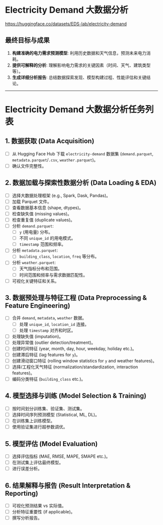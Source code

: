 # Electricity Demand 大数据分析

https://huggingface.co/datasets/EDS-lab/electricity-demand

## 最终目标与成果

1.  **构建准确的电力需求预测模型**: 利用历史数据和天气信息，预测未来电力消耗。
2.  **提供可解释的分析**: 理解影响电力需求的关键因素（时间、天气、建筑类型等）。
3.  **生成详细分析报告**: 总结数据探索发现、模型构建过程、性能评估和关键结论。

---

# Electricity Demand 大数据分析任务列表

## 1. 数据获取 (Data Acquisition)

- [ ] 从 Hugging Face Hub 下载 `electricity-demand` 数据集 (`demand.parquet`, `metadata.parquet`/`.csv`, `weather.parquet`)。
- [ ] 确认文件完整性。

## 2. 数据加载与探索性数据分析 (Data Loading & EDA)

- [ ] 选择大数据处理框架 (e.g., Spark, Dask, Pandas)。
- [ ] 加载 Parquet 文件。
- [ ] 查看数据基本信息 (shape, dtypes)。
- [ ] 检查缺失值 (missing values)。
- [ ] 检查重复值 (duplicate values)。
- [ ] 分析 `demand.parquet`:
  - [ ] `y` (用电量) 分布。
  - [ ] 不同 `unique_id` 的用电模式。
  - [ ] `timestamp` 范围和频率。
- [ ] 分析 `metadata.parquet`:
  - [ ] `building_class`, `location`, `freq` 等分布。
- [ ] 分析 `weather.parquet`:
  - [ ] 天气指标分布和范围。
  - [ ] 时间范围和频率与需求数据匹配性。
- [ ] 可视化关键特征和关系。

## 3. 数据预处理与特征工程 (Data Preprocessing & Feature Engineering)

- [ ] 合并 `demand`, `metadata`, `weather` 数据。
  - [ ] 处理 `unique_id`, `location_id` 连接。
  - [ ] 处理 `timestamp` 对齐和时区。
- [ ] 处理缺失值 (imputation)。
- [ ] 处理异常值 (outlier detection/treatment)。
- [ ] 创建时间特征 (year, month, day, hour, weekday, holiday etc.)。
- [ ] 创建滞后特征 (lag features for `y`)。
- [ ] 创建滑动窗口特征 (rolling window statistics for `y` and weather features)。
- [ ] 选择/工程化天气特征 (normalization/standardization, interaction features)。
- [ ] 编码分类特征 (`building_class` etc.)。

## 4. 模型选择与训练 (Model Selection & Training)

- [ ] 按时间划分训练集、验证集、测试集。
- [ ] 选择时间序列预测模型 (Statistical, ML, DL)。
- [ ] 在训练集上训练模型。
- [ ] 使用验证集进行超参数调优。

## 5. 模型评估 (Model Evaluation)

- [ ] 选择评估指标 (MAE, RMSE, MAPE, SMAPE etc.)。
- [ ] 在测试集上评估最终模型。
- [ ] 进行误差分析。

## 6. 结果解释与报告 (Result Interpretation & Reporting)

- [ ] 可视化预测结果 vs 实际值。
- [ ] 分析特征重要性 (if applicable)。
- [ ] 撰写分析报告。
